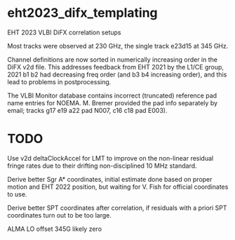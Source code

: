 # eht2023_difx_templating

EHT 2023 VLBI DiFX correlation setups

Most tracks were observed at 230 GHz, the single track e23d15 at 345 GHz.

Channel definitions are now sorted in numerically increasing order in the DiFX v2d file.
This addresses feedback from EHT 2021 by the L1/CE group, 2021 b1 b2 had decreasing freq
order (and b3 b4 increasing order), and this lead to problems in postprocessing.

The VLBI Monitor database contains incorrect (truncated) reference pad name entries for NOEMA.
M. Bremer provided the pad info separately by email; tracks g17 e19 a22 pad N007, c16 c18 pad E003).

# TODO

Use v2d deltaClockAccel for LMT to improve on the non-linear residual fringe rates due to their drifting non-disciplined 10 MHz standard.

Derive better Sgr A* coordinates, initial estimate done based on proper motion and EHT 2022 position, but waiting for V. Fish for official coordinates to use.

Derive better SPT coordinates after correlation, if residuals with a priori SPT coordinates turn out to be too large.

ALMA LO offset 345G likely zero

